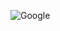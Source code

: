 ![Google](file:///C:/Users/my/Desktop/Frontend%20Eğitimi/Frontend-CSS/kodluyoruzFrontend-CSS/Odev2/googleWeb.png)
